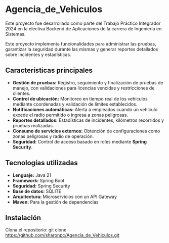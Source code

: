 # Agencia_de_Vehiculos
Este proyecto fue desarrollado como parte del Trabajo Práctico Integrador 2024 en la electiva Backend de Aplicaciones de la carrera de Ingeniería en Sistemas.

Este proyecto implementa funcionalidades para administrar las pruebas, garantizar la seguridad durante las mismas y generar reportes detallados sobre incidentes y estadísticas.

## **Características principales**
- **Gestión de pruebas:** Registro, seguimiento y finalización de pruebas de manejo, con validaciones para licencias vencidas y restricciones de clientes.
- **Control de ubicación:** Monitoreo en tiempo real de los vehículos mediante coordenadas y validación de límites establecidos.
- **Notificaciones automáticas:** Alerta a empleados cuando un vehículo excede el radio permitido o ingresa a zonas peligrosas.
- **Reportes detallados:** Estadísticas de incidentes, kilómetros recorridos y pruebas realizadas.
- **Consumo de servicios externos:** Obtención de configuraciones como zonas peligrosas y radio de operación.
- **Seguridad:** Control de acceso basado en roles mediante **Spring Security**.

## **Tecnologías utilizadas**
- **Lenguaje:** Java 21
- **Framework:** Spring Boot
- **Seguridad:** Spring Security
- **Base de datos:** SQLITE
- **Arquitectura:** Microservicios con un API Gateway
- **Maven:** Para la gestión de dependencias

## **Instalación**
   Clona el repositorio:
   git clone https://github.com/sharonpc/Agencia_de_Vehiculos.git

